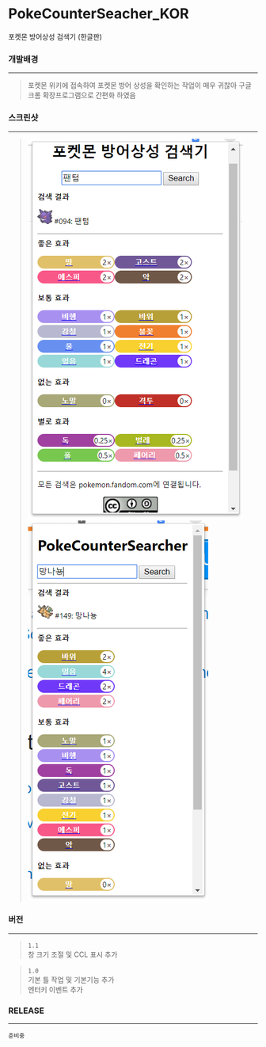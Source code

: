 # PokeCounterSeacher_KOR
포켓몬 방어상성 검색기 (한글판)

### 개발배경 
--------------
> 포켓몬 위키에 접속하여 포켓몬 방어 상성을 확인하는 작업이 매우 귀찮아 구글 크롬 확장프로그램으로 간편화 하였음

### 스크린샷
--------------
> ![1.1ver](./sample2.png)
> ![1.0ver](./sample.png)


### 버전 
--------------
> `1.1`  
창 크기 조절 및 CCL 표시 추가  

> `1.0`  
기본 틀 작업 및 기본기능 추가  
엔터키 이벤트 추가  

### RELEASE
--------------
`준비중`
